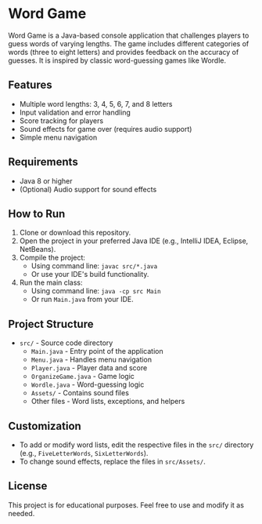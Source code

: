 # Word Game

Word Game is a Java-based console application that challenges players to guess words of varying lengths. The game includes different categories of words (three to eight letters) and provides feedback on the accuracy of guesses. It is inspired by classic word-guessing games like Wordle.

## Features
- Multiple word lengths: 3, 4, 5, 6, 7, and 8 letters
- Input validation and error handling
- Score tracking for players
- Sound effects for game over (requires audio support)
- Simple menu navigation

## Requirements
- Java 8 or higher
- (Optional) Audio support for sound effects

## How to Run
1. Clone or download this repository.
2. Open the project in your preferred Java IDE (e.g., IntelliJ IDEA, Eclipse, NetBeans).
3. Compile the project:
   - Using command line: `javac src/*.java`
   - Or use your IDE's build functionality.
4. Run the main class:
   - Using command line: `java -cp src Main`
   - Or run `Main.java` from your IDE.

## Project Structure
- `src/` - Source code directory
  - `Main.java` - Entry point of the application
  - `Menu.java` - Handles menu navigation
  - `Player.java` - Player data and score
  - `OrganizeGame.java` - Game logic
  - `Wordle.java` - Word-guessing logic
  - `Assets/` - Contains sound files
  - Other files - Word lists, exceptions, and helpers

## Customization
- To add or modify word lists, edit the respective files in the `src/` directory (e.g., `FiveLetterWords`, `SixLetterWords`).
- To change sound effects, replace the files in `src/Assets/`.

## License
This project is for educational purposes. Feel free to use and modify it as needed.


